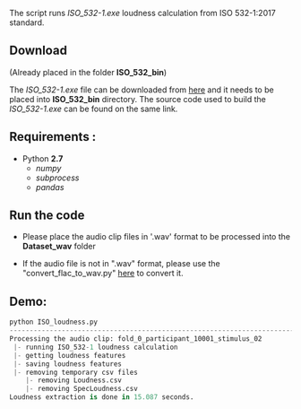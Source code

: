 The script runs *ISO_532-1.exe* loudness calculation from ISO 532-1:2017 standard. 

## Download

(Already placed in the folder **ISO_532_bin**)

The *ISO_532-1.exe* file can be downloaded from <a href="https://standards.iso.org/iso/532/-1/ed-1/en" target="_blank">here</a> and it needs to be placed into **ISO_532_bin** directory. 
The source code used to build the *ISO_532-1.exe* can be found on the same link.

## Requirements :

- Python **2.7** 
    - *numpy*
    - *subprocess*
    - *pandas* 
  
## Run the code

- Please place the audio clip files in '.wav' format to be processed into the **Dataset_wav** folder
 
- If the audio file is not in ".wav" format, please use the "convert_flac_to_wav.py" [here](../Feature_log_mel/convert_flac_to_wav.py) to convert it.


## Demo:
```python 
python ISO_loudness.py
-----------------------------------------------------------------------------------------------------------
Processing the audio clip: fold_0_participant_10001_stimulus_02
 |- running ISO_532-1 loudness calculation
 |- getting loudness features
 |- saving loudness features
 |- removing temporary csv files
    |- removing Loudness.csv
    |- removing SpecLoudness.csv
Loudness extraction is done in 15.087 seconds.
```

 
